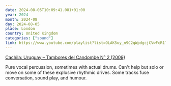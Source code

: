 ```yaml
---
date: 2024-08-05T10:09:41.081+01:00
year: 2024
month: 2024-08
day: 2024-08-05
place: London
country: United Kingdom
categories: ["sound"]
link: https://www.youtube.com/playlist?list=OLAK5uy_n9C2qWpdgcjCVwFcR1TwXEONjwqNy1vfg
---
```

[Cachila: Uruguay – Tambores del Candombe N° 2 (2009)](https://www.youtube.com/playlist?list=OLAK5uy_n9C2qWpdgcjCVwFcR1TwXEONjwqNy1vfg)

Pure vocal percussion, sometimes with actual drums. Can't help but solo or move on some of these explosive rhythmic drives. Some tracks fuse conversation, sound play, and humour.
